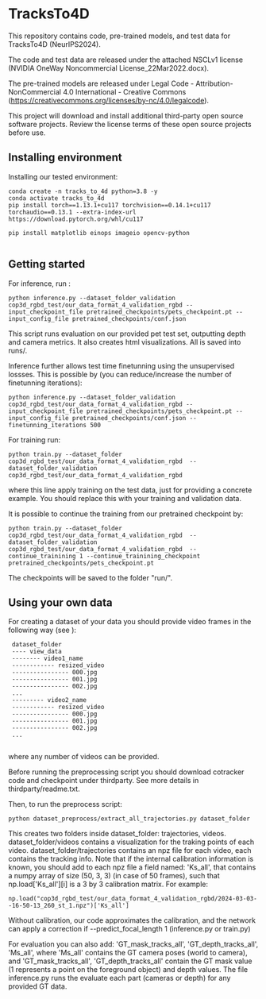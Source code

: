 # TracksTo4D

This repository contains code, pre-trained models, and test data for TracksTo4D (NeurIPS2024). 

The code and test data are released under the attached NSCLv1 license (NVIDIA OneWay Noncommercial License_22Mar2022.docx).

The pre-trained models are released under Legal Code - Attribution-NonCommercial 4.0 International - Creative Commons (https://creativecommons.org/licenses/by-nc/4.0/legalcode). 

This project will download and install additional third-party open source software projects. Review the license terms of these open source projects before use.

## Installing environment
Installing our tested environment:
```
conda create -n tracks_to_4d python=3.8 -y
conda activate tracks_to_4d
pip install torch==1.13.1+cu117 torchvision==0.14.1+cu117 torchaudio==0.13.1 --extra-index-url https://download.pytorch.org/whl/cu117

pip install matplotlib einops imageio opencv-python


```


## Getting started



For inference, run :
```
python inference.py --dataset_folder_validation cop3d_rgbd_test/our_data_format_4_validation_rgbd --input_checkpoint_file pretrained_checkpoints/pets_checkpoint.pt --input_config_file pretrained_checkpoints/conf.json
```
This script runs evaluation on our provided pet test set, outputting depth and camera metrics. It also creates html visualizations. All is saved into runs/.

Inference further allows test time finetunning using the unsupervised lossses. 
This is possible by (you can reduce/increase the number of finetunning iterations):

```
python inference.py --dataset_folder_validation cop3d_rgbd_test/our_data_format_4_validation_rgbd --input_checkpoint_file pretrained_checkpoints/pets_checkpoint.pt --input_config_file pretrained_checkpoints/conf.json --finetunning_iterations 500
```

For training run:

```
python train.py --dataset_folder cop3d_rgbd_test/our_data_format_4_validation_rgbd  --dataset_folder_validation cop3d_rgbd_test/our_data_format_4_validation_rgbd 
```
where this line apply training on the test data, just for providing a concrete example. You should replace this with your training and validation data. 

It is possible to continue the training from our pretrained checkpoint by:
```
python train.py --dataset_folder cop3d_rgbd_test/our_data_format_4_validation_rgbd  --dataset_folder_validation cop3d_rgbd_test/our_data_format_4_validation_rgbd  --continue_trainining 1 --continue_trainining_checkpoint pretrained_checkpoints/pets_checkpoint.pt
```
The checkpoints will be saved to the folder "run/".

## Using your own data

For creating a dataset of your data you should provide video frames in the following way (see ):

```
 dataset_folder
 ---- view_data
 -------- video1_name
 ------------ resized_video
 ---------------- 000.jpg
 ---------------- 001.jpg
 ---------------- 002.jpg
 ...
 --------- video2_name
 ------------ resized_video
 ---------------- 000.jpg
 ---------------- 001.jpg
 ---------------- 002.jpg
 ...
 

```
where any number of videos can be provided. 


Before running the preprocessing script you should download cotracker code and checkpoint under thirdparty.
See more details in thirdparty/readme.txt.

Then, to run the preprocess script: 
```
python dataset_preprocess/extract_all_trajectories.py dataset_folder
```

This creates two folders inside dataset_folder: trajectories, videos. 
dataset_folder/videos contains a visualization for the traking points of each video.
dataset_folder/trajectories contains an npz file for each video, each contains the tracking info.
Note that if the internal calibration information is known, you should add to each npz file a field named: 'Ks_all', that contains a numpy array of size (50, 3, 3) (in case of 50 frames), such that np.load['Ks_all'][i] is a 3 by 3 calibration matrix. 
For example:
```
np.load("cop3d_rgbd_test/our_data_format_4_validation_rgbd/2024-03-03--16-50-13_260_st_1.npz")['Ks_all']
```
Without calibration, our code approximates the calibration, and the network can apply a correction if --predict_focal_length 1 (inference.py or train.py)

For evaluation you can also add: 
'GT_mask_tracks_all', 'GT_depth_tracks_all', 'Ms_all', where 'Ms_all' contains the GT camera poses (world to camera), and 'GT_mask_tracks_all', 'GT_depth_tracks_all' contain the GT mask value (1 represents a point on the foreground object) and depth values. 
The file inference.py runs the evaluate each part (cameras or depth) for any provided GT data. 
